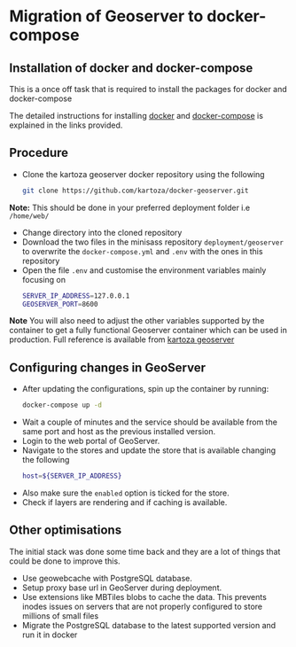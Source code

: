 # Migration of Geoserver to docker-compose

## Installation of docker and docker-compose

This is a once off task that is required to install the packages for docker 
and docker-compose

The detailed instructions for installing [docker](https://www.digitalocean.com/community/tutorials/how-to-install-and-use-docker-on-ubuntu-16-04)
and [docker-compose](https://www.digitalocean.com/community/tutorials/how-to-install-docker-compose-on-ubuntu-16-04)
is explained in the links provided.

## Procedure

* Clone the kartoza geoserver docker repository using the following 
    ```bash
    git clone https://github.com/kartoza/docker-geoserver.git
    ```
**Note:** This should be done in your preferred deployment folder i.e `/home/web/`
* Change directory into the cloned repository
* Download the two files in the minisass repository `deployment/geoserver` to 
overwrite the `docker-compose.yml` and `.env` with the ones in this repository
* Open the file `.env` and customise the environment variables mainly focusing on
    ```bash
    SERVER_IP_ADDRESS=127.0.0.1
    GEOSERVER_PORT=8600
    ```
**Note** You will also need to adjust the other variables supported by the container
to get a fully functional Geoserver container which can be used in production. Full reference
is available from [kartoza geoserver](https://github.com/kartoza/docker-geoserver)

## Configuring changes in GeoServer

* After updating the configurations, spin up the container by running:
    ```bash
    docker-compose up -d
    ```
* Wait a couple of minutes and the service should be available from the same port and host
as the previous installed version.
* Login to the web portal of GeoServer.
* Navigate to the stores and update the store that is available changing the following
    ```bash
    host=${SERVER_IP_ADDRESS}
    ```
* Also make sure the `enabled` option is ticked for the store.
* Check if layers are rendering and if caching is available.


## Other optimisations

The initial stack was done some time back and they are a lot of things that could
be done to improve this.

* Use geowebcache with PostgreSQL database.
* Setup proxy base url in GeoServer during deployment.
* Use extensions like MBTiles blobs to cache the data. This prevents inodes issues on servers
that are not properly configured to store millions of small files
* Migrate the PostgreSQL database to the latest supported version and run it in docker


